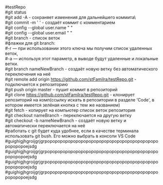 #testRepo\
#git status\
#git add -A - сохраняет изменения для дальнейшего коммита\  
#git commit -m ' ' - создаёт коммит с комментарием\
#git config --global user.name " "\
#git config --global user.email " "\
#git branch - список веток\
#флажки для git branch:\
#-r — при использовании этого ключа мы получим список удаленных веток,\
#-a — используя этот параметр, в выводе будут удаленные и локальные ветки.\
#git branch nameNewBranch - создаёт новую ветку без автоматического переключения на неё\
#git remote add origin https://github.com/stFamilra/testRepo.git - подключается к репозиторию\
#git push origin master - пушит коммит в репозиторий\
#git clone https://github.com/stFamilra/testRepo.git - клонирует репозиторий на комп(ссылку искать в репозитории в разделе 'Code', в котором имеется зелёная кнопка с тем же названием)\
#git fetch - копирует на компьютер список веток репозитория\
#git checkout nameBranch - переключается на другую ветку\
#git checkout -b nameNewBranch - создаёт новую ветку и автоматически переключается на неё\
#работать с git будет куда удобнее, если в качестве терминала использовать git bush. Его можно выбрать в консоли VS Code\
#guighigjhgroijgrjgrpopopopopopopopopopopopopopopopopopopopopopopopopopoejsdg
#guighigjhgroijgrjgrpopopopopopopopopopopopopopopopopopopopopopopopopopoejsdg
#guighigjhgroijgrjgrpopopopopopopopopopopopopopopopopopopopopopopopopopoejsdg
#guighigjhgroijgrjgrpopopopopopopopopopopopopopopopopopopopopopopopopopoejsdg

